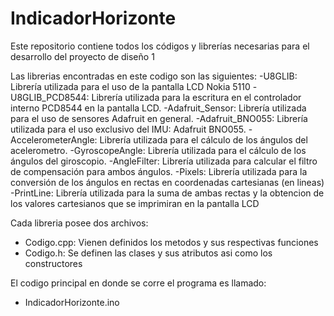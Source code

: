 # IndicadorHorizonte
Este repositorio contiene todos los códigos y librerías necesarias para el desarrollo del proyecto de diseño 1

Las librerias encontradas en este codigo son las siguientes:
-U8GLIB: Librería utilizada para el uso de la pantalla LCD Nokia 5110
-U8GLIB_PCD8544: Librería utilizada para la escritura en el controlador interno PCD8544 en la pantalla LCD. 
-Adafruit_Sensor: Librería utilizada para el uso de sensores Adafruit en general.
-Adafruit_BNO055: Librería utilizada para el uso exclusivo del IMU: Adafruit BNO055.
-AccelerometerAngle: Librería utilizada para el cálculo de los ángulos del acelerometro.
-GyroscopeAngle: Librería utilizada para el cálculo de los ángulos del giroscopio.
-AngleFilter: Librería utilizada para calcular el filtro de compensación para ambos ángulos.
-Pixels: Librería utilizada para la conversión de los ángulos en rectas en coordenadas cartesianas (en lineas)
-PrintLine: Librería utilizada para la suma de ambas rectas y la obtencion de los valores cartesianos que se imprimiran en la pantalla LCD


Cada libreria posee dos archivos:
- Codigo.cpp: Vienen definidos los metodos y sus respectivas funciones
- Codigo.h: Se definen las clases y sus atributos asi como los constructores

El codigo principal en donde se corre el programa es llamado:
- IndicadorHorizonte.ino
